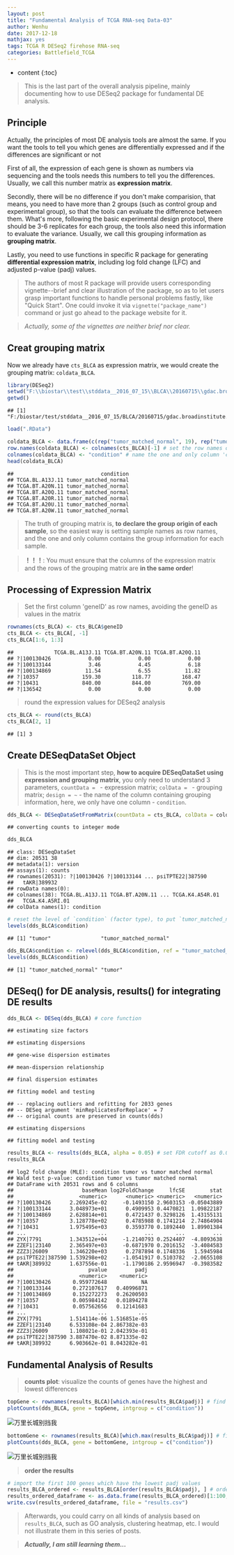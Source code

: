 ```yaml
---
layout: post
title: "Fundamental Analysis of TCGA RNA-seq Data-03"
author: Wenhu
date: 2017-12-18
mathjax: yes
tags: TCGA R DESeq2 firehose RNA-seq
categories: Battlefield_TCGA
---
```


* content
{:toc}

> This is the last part of the overall analysis pipeline, mainly documenting how to use DESeq2 package for fundamental DE analysis.

## Principle

Actually, the principles of most DE analysis tools are almost the same. If you want the tools to tell you which genes are differentially expressed and if the differences are significant or not

First of all, the expression of each gene is shown as numbers via sequencing and the tools needs this numbers to tell you the differences. Usually, we call this number matrix as **expression matrix**.




Secondly, there will be no difference if you don't make comparision, that means, you need to have more than 2 groups (such as control group and experimental group), so that the tools can evaluate the difference between them. What's more, following the basic experimental design protocol, there should be 3-6 replicates for each group, the tools also need this information to evaluate the variance. Usually, we call this grouping information as **grouping matrix**.

Lastly, you need to use functions in specific R package for generating **differential expression matrix**, including log fold change (LFC) and adjusted p-value (padj) values.

> The authors of most R package will provide users corresponding vignette--brief and clear illustration of the package, so as to let users grasp important functions to handle personal problems fastly, like "Quick Start". One could invoke it via `vignette("package_name")` command or just go ahead to the package website for it.

> *Actually, some of the vignettes are neither brief nor clear.*

## Creat grouping matrix

Now we already have `cts_BLCA` as expression matrix, we would create the grouping matrix: `coldata_BLCA`.


```r
library(DESeq2)
setwd("F:\\biostar\\test\\stddata__2016_07_15\\BLCA\\20160715\\gdac.broadinstitute.org_BLCA.mRNAseq_Preprocess.Level_3.2016071500.0.0\\rnaseq_test")
getwd()
```

```
## [1] "F:/biostar/test/stddata__2016_07_15/BLCA/20160715/gdac.broadinstitute.org_BLCA.mRNAseq_Preprocess.Level_3.2016071500.0.0/rnaseq_test"
```

```r
load(".RData")
```



```r
coldata_BLCA <- data.frame(c(rep("tumor_matched_normal", 19), rep("tumor", 19))) # sample volume is 19
row.names(coldata_BLCA) <- colnames(cts_BLCA)[-1] # set the row names of grouping matrix with the column names of expression matrix
colnames(coldata_BLCA) <- "condition" # name the one and only column 'condition'
head(coldata_BLCA)
```

```
##                            condition
## TCGA.BL.A13J.11 tumor_matched_normal
## TCGA.BT.A20N.11 tumor_matched_normal
## TCGA.BT.A20Q.11 tumor_matched_normal
## TCGA.BT.A20R.11 tumor_matched_normal
## TCGA.BT.A20U.11 tumor_matched_normal
## TCGA.BT.A20W.11 tumor_matched_normal
```


> The truth of grouping matrix is, **to declare the group origin of each sample**, so the easiest way is setting sample names as row names, and the one and only column contains the group information for each sample.


> **！！！**: You must ensure that the columns of the expression matrix and the rows of the grouping matrix are **in the same order**!


## Processing of Expression Matrix


> Set the first column 'geneID' as row names, avoiding the geneID as values in the matrix


```r
rownames(cts_BLCA) <- cts_BLCA$geneID
cts_BLCA <- cts_BLCA[, -1]
cts_BLCA[1:6, 1:3]
```

```
##             TCGA.BL.A13J.11 TCGA.BT.A20N.11 TCGA.BT.A20Q.11
## ?|100130426            0.00            0.00            0.00
## ?|100133144            3.46            4.45            6.18
## ?|100134869           11.54            6.55           11.82
## ?|10357              159.30          118.77          168.47
## ?|10431              840.00          844.00          769.00
## ?|136542               0.00            0.00            0.00
```


> round the expression values for DESeq2 analysis


```r
cts_BLCA <- round(cts_BLCA)
cts_BLCA[2, 1]
```

```
## [1] 3
```


## Create DESeqDataSet Object

> This is the most important step, **how to acquire DESeqDataSet using expression and grouping matrix**, you only need to understand 3 parameters, `countData = ` - expression matrix; `colData = ` - grouping matrix; `design = ~` - the name of the column containing grouping information, here, we only have one column - `condition`.


```r
dds_BLCA <- DESeqDataSetFromMatrix(countData = cts_BLCA, colData = coldata_BLCA, design = ~condition)
```

```
## converting counts to integer mode
```

```r
dds_BLCA
```

```
## class: DESeqDataSet 
## dim: 20531 38 
## metadata(1): version
## assays(1): counts
## rownames(20531): ?|100130426 ?|100133144 ... psiTPTE22|387590
##   tAKR|389932
## rowData names(0):
## colnames(38): TCGA.BL.A13J.11 TCGA.BT.A20N.11 ... TCGA.K4.A54R.01
##   TCGA.K4.A5RI.01
## colData names(1): condition
```

```r
# reset the level of `condition` (factor type), to put `tumor_matched_normal` as first level. Normally we shall put control group in the first level to facilitate the following analysis by DESeq2.
levels(dds_BLCA$condition)
```

```
## [1] "tumor"                "tumor_matched_normal"
```

```r
dds_BLCA$condition <- relevel(dds_BLCA$condition, ref = "tumor_matched_normal")
levels(dds_BLCA$condition)
```

```
## [1] "tumor_matched_normal" "tumor"
```

## DESeq() for DE analysis, results() for integrating DE results


```r
dds_BLCA <- DESeq(dds_BLCA) # core function
```

```
## estimating size factors
```

```
## estimating dispersions
```

```
## gene-wise dispersion estimates
```

```
## mean-dispersion relationship
```

```
## final dispersion estimates
```

```
## fitting model and testing
```

```
## -- replacing outliers and refitting for 2033 genes
## -- DESeq argument 'minReplicatesForReplace' = 7 
## -- original counts are preserved in counts(dds)
```

```
## estimating dispersions
```

```
## fitting model and testing
```


```r
results_BLCA <- results(dds_BLCA, alpha = 0.05) # set FDR cutoff as 0.05(5 %)
results_BLCA
```

```
## log2 fold change (MLE): condition tumor vs tumor matched normal 
## Wald test p-value: condition tumor vs tumor matched normal 
## DataFrame with 20531 rows and 6 columns
##                      baseMean log2FoldChange     lfcSE        stat
##                     <numeric>      <numeric> <numeric>   <numeric>
## ?|100130426      2.269245e-02     -0.1493150 2.9603153 -0.05043889
## ?|100133144      3.048973e+01      0.4909953 0.4470821  1.09822187
## ?|100134869      2.628814e+01      0.4721437 0.3298126  1.43155131
## ?|10357          3.128778e+02      0.4785988 0.1741214  2.74864904
## ?|10431          1.975495e+03      0.3593770 0.1892440  1.89901384
## ...                       ...            ...       ...         ...
## ZYX|7791         1.343512e+04     -1.2140793 0.2524407  -4.8093638
## ZZEF1|23140      2.365497e+03     -0.6871970 0.2016152  -3.4084583
## ZZZ3|26009       1.346220e+03      0.2787894 0.1748336   1.5945984
## psiTPTE22|387590 1.539298e+02     -1.0541917 0.5103782  -2.0655108
## tAKR|389932      1.637556e-01     -1.1790186 2.9596947  -0.3983582
##                        pvalue         padj
##                     <numeric>    <numeric>
## ?|100130426       0.959772648           NA
## ?|100133144       0.272107617   0.40996871
## ?|100134869       0.152272273   0.26200503
## ?|10357           0.005984142   0.01894278
## ?|10431           0.057562656   0.12141683
## ...                       ...          ...
## ZYX|7791         1.514114e-06 1.516851e-05
## ZZEF1|23140      6.533108e-04 2.867382e-03
## ZZZ3|26009       1.108021e-01 2.042393e-01
## psiTPTE22|387590 3.887470e-02 8.871335e-02
## tAKR|389932      6.903662e-01 8.043282e-01
```

## Fundamental Analysis of Results

> **counts plot**: visualize the counts of genes have the highest and lowest differences


```r
topGene <- rownames(results_BLCA)[which.min(results_BLCA$padj)] # find out the gene which has the lowest padj value
plotCounts(dds_BLCA, gene = topGene, intgroup = c("condition"))
```

<img src="http://res.cloudinary.com/dgnsud9ue/image/upload/v1513419132/unnamed-chunk-8-1_lteem4.png" alt="万里长城别挡我">


```r
bottomGene <- rownames(results_BLCA)[which.max(results_BLCA$padj)] # find out the gene which has the highest padj value
plotCounts(dds_BLCA, gene = bottomGene, intgroup = c("condition"))
```

<img src="http://res.cloudinary.com/dgnsud9ue/image/upload/v1513419132/unnamed-chunk-8-2_anwono.png" alt="万里长城别挡我">


> **order the results**


```r
# import the first 100 genes which have the lowest padj values
results_BLCA_ordered <- results_BLCA[order(results_BLCA$padj), ] # order
results_ordered_dataframe <- as.data.frame(results_BLCA_ordered)[1:100, ]
write.csv(results_ordered_dataframe, file = "results.csv")

```

> Afterwards, you could carry on all kinds of analysis based on `results_BLCA`, such as GO analysis, clustering heatmap, etc. I would not illustrate them in this series of posts.

> __*Actually, I am still learning them...*__
